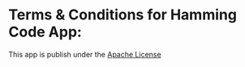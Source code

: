 # Terms & Conditions for Hamming Code App:

This app is publish under the [Apache License](https://www.apache.org/licenses/LICENSE-2.0)

